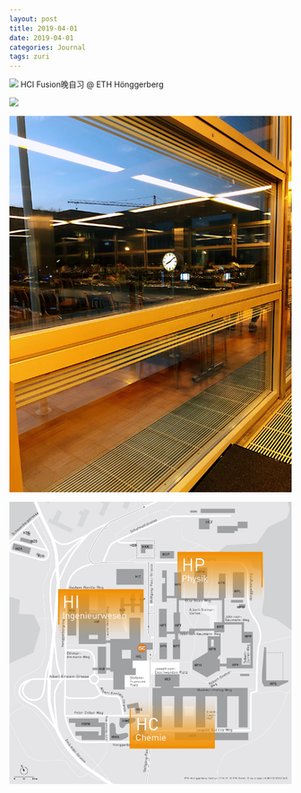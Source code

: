 ```yaml
---
layout: post
title: 2019-04-01
date: 2019-04-01
categories: Journal 
tags: zuri
---
```


![](/img/1-46.jpg)
HCI Fusion晚自习 @ ETH Hönggerberg

![](/img/2-29.jpg?w=768)
  
![](/img/3-9.jpg?w=768)
  
![](/img/4-7.jpg?w=930)